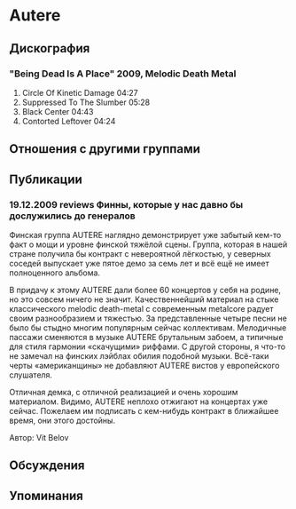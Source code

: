 # Autere



## Дискография

### "Being Dead Is A Place" 2009, Melodic Death Metal

1. Circle Of Kinetic Damage 04:27  
2. Suppressed To The Slumber 05:28  
3. Black Center 04:43  
4. Contorted Leftover 04:24 


## Отношения с другими группами


## Публикации

### 19.12.2009 reviews Финны, которые у нас давно бы дослужились до генералов

<P>Финская группа AUTERE наглядно демонстрирует уже забытый кем-то факт о мощи и уровне финской тяжёлой сцены. Группа, которая в нашей стране получила бы контракт с невероятной лёгкостью, у северных соседей выпускает уже пятое демо за семь лет и всё ещё не имеет полноценного альбома.</P>
<P>В придачу к этому AUTERE дали более 60 концертов у себя на родине, но это совсем ничего не значит. Качественнейший материал на стыке классического melodic death-metal с современным metalcore радует своим разнообразием и тяжестью. За представленные четыре песни не было бы стыдно многим популярным сейчас коллективам. Мелодичные пассажи сменяются в музыке AUTERE брутальным забоем, а типичные для стиля гармонии «скачущими» риффами. С другой стороны, я что-то не замечал на финских лэйблах обилия подобной музыки. Всё-таки черты «американщины» не добавляют AUTERE вистов у европейского слушателя.</P>
<P>Отличная демка, с отличной реализацией и очень хорошим материалом. Видимо, AUTERE неплохо отжигают на концертах уже сейчас. Пожелаем им подписать с кем-нибудь контракт в ближайшее время, они этого достойны.</P>
Автор: Vit Belov


## Обсуждения


## Упоминания

